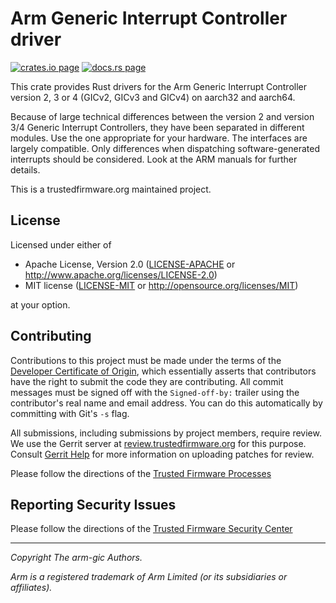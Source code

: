 # Arm Generic Interrupt Controller driver

[![crates.io page](https://img.shields.io/crates/v/arm-gic.svg)](https://crates.io/crates/arm-gic)
[![docs.rs page](https://docs.rs/arm-gic/badge.svg)](https://docs.rs/arm-gic)

This crate provides Rust drivers for the Arm Generic Interrupt Controller version 2, 3 or 4 (GICv2,
GICv3 and GICv4) on aarch32 and aarch64.

Because of large technical differences between the version 2 and version 3/4 Generic Interrupt
Controllers, they have been separated in different modules. Use the one appropriate for your
hardware. The interfaces are largely compatible. Only differences when dispatching
software-generated interrupts should be considered. Look at the ARM manuals for further details.

This is a trustedfirmware.org maintained project.

## License

Licensed under either of

- Apache License, Version 2.0
  ([LICENSE-APACHE](LICENSE-APACHE) or http://www.apache.org/licenses/LICENSE-2.0)
- MIT license
  ([LICENSE-MIT](LICENSE-MIT) or http://opensource.org/licenses/MIT)

at your option.

## Contributing

Contributions to this project must be made under the terms of the
[Developer Certificate of Origin](https://developercertificate.org/), which essentially asserts that
contributors have the right to submit the code they are contributing. All commit messages must be
signed off with the `Signed-off-by:` trailer using the contributor's real name and email
address. You can do this automatically by committing with Git's `-s` flag.

All submissions, including submissions by project members, require review. We
use the Gerrit server at
[review.trustedfirmware.org](https://review.trustedfirmware.org/q/project:arm-firmware-crates/arm-gic)
for this purpose. Consult
[Gerrit Help](https://review.trustedfirmware.org/Documentation/user-upload.html)
for more information on uploading patches for review.

Please follow the directions of the [Trusted Firmware Processes](https://trusted-firmware-docs.readthedocs.io/en/latest/generic_processes/index.html)

## Reporting Security Issues

Please follow the directions of the [Trusted Firmware Security Center](https://trusted-firmware-docs.readthedocs.io/en/latest/security_center/index.html)

--------------

*Copyright The arm-gic Authors.*

*Arm is a registered trademark of Arm Limited (or its subsidiaries or affiliates).*

